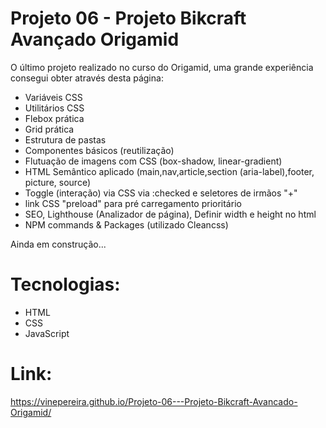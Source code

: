 # Projeto 06 - Projeto Bikcraft Avançado Origamid
O último projeto realizado no curso do Origamid, uma grande experiência consegui obter através desta página:
- Variáveis CSS
- Utilitários CSS
- Flebox prática
- Grid prática
- Estrutura de pastas
- Componentes básicos (reutilização)
- Flutuação de imagens com CSS (box-shadow, linear-gradient)
- HTML Semântico aplicado (main,nav,article,section (aria-label),footer, picture, source)
- Toggle (interação) via CSS via :checked e seletores de irmãos "+"
- link CSS "preload" para pré carregamento prioritário
- SEO, Lighthouse (Analizador de página), Definir width e height no html
- NPM commands & Packages (utilizado Cleancss)


Ainda em construção...

# Tecnologias:
- HTML
- CSS
- JavaScript

# Link:
https://vinepereira.github.io/Projeto-06---Projeto-Bikcraft-Avancado-Origamid/